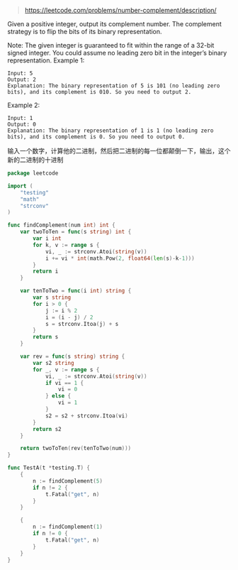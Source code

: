 > https://leetcode.com/problems/number-complement/description/

Given a positive integer, output its complement number. The complement strategy is to flip the bits of its binary representation.

Note:
The given integer is guaranteed to fit within the range of a 32-bit signed integer.
You could assume no leading zero bit in the integer’s binary representation.
Example 1:
```
Input: 5
Output: 2
Explanation: The binary representation of 5 is 101 (no leading zero bits), and its complement is 010. So you need to output 2.
```

Example 2:
```
Input: 1
Output: 0
Explanation: The binary representation of 1 is 1 (no leading zero bits), and its complement is 0. So you need to output 0.
```

输入一个数字，计算他的二进制，然后把二进制的每一位都颠倒一下，输出，这个新的二进制的十进制

```go
package leetcode

import (
	"testing"
	"math"
	"strconv"
)

func findComplement(num int) int {
	var twoToTen = func(s string) int {
		var i int
		for k, v := range s {
			vi, _ := strconv.Atoi(string(v))
			i += vi * int(math.Pow(2, float64(len(s)-k-1)))
		}
		return i
	}

	var tenToTwo = func(i int) string {
		var s string
		for i > 0 {
			j := i % 2
			i = (i - j) / 2
			s = strconv.Itoa(j) + s
		}
		return s
	}

	var rev = func(s string) string {
		var s2 string
		for _, v := range s {
			vi, _ := strconv.Atoi(string(v))
			if vi == 1 {
				vi = 0
			} else {
				vi = 1
			}
			s2 = s2 + strconv.Itoa(vi)
		}
		return s2
	}

	return twoToTen(rev(tenToTwo(num)))
}

func TestA(t *testing.T) {
	{
		n := findComplement(5)
		if n != 2 {
			t.Fatal("get", n)
		}
	}

	{
		n := findComplement(1)
		if n != 0 {
			t.Fatal("get", n)
		}
	}
}

```
